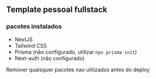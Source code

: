## Template pessoal fullstack

### pacotes instalados
- NextJS
- Tailwind CSS
- Prisma (não configurado, utilizar `npx prisma init`)
- Next-auth (não configurado)

Remover quaisquer pacotes nao utilizados antes do deploy

